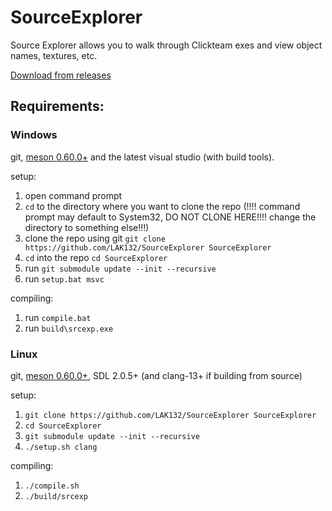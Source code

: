 # SourceExplorer

Source Explorer allows you to walk through Clickteam exes and view object names, textures, etc.

[Download from releases](https://github.com/LAK132/SourceExplorer/releases)

## Requirements:

### Windows
git, [meson 0.60.0+](https://mesonbuild.com/) and the latest visual studio (with build tools).

setup:
1. open command prompt
2. `cd` to the directory where you want to clone the repo (!!!! command prompt may default to System32, DO NOT CLONE HERE!!!! change the directory to something else!!!)
3. clone the repo using git `git clone https://github.com/LAK132/SourceExplorer SourceExplorer`
4. `cd` into the repo `cd SourceExplorer`
6. run `git submodule update --init --recursive`
7. run `setup.bat msvc`

compiling:
1. run `compile.bat`
2. run `build\srcexp.exe`

### Linux
git, [meson 0.60.0+](https://mesonbuild.com/), SDL 2.0.5+ (and clang-13+ if building from source)

setup:
1. `git clone https://github.com/LAK132/SourceExplorer SourceExplorer`
2. `cd SourceExplorer`
3. `git submodule update --init --recursive`
4. `./setup.sh clang`

compiling:
1. `./compile.sh`
2. `./build/srcexp`
